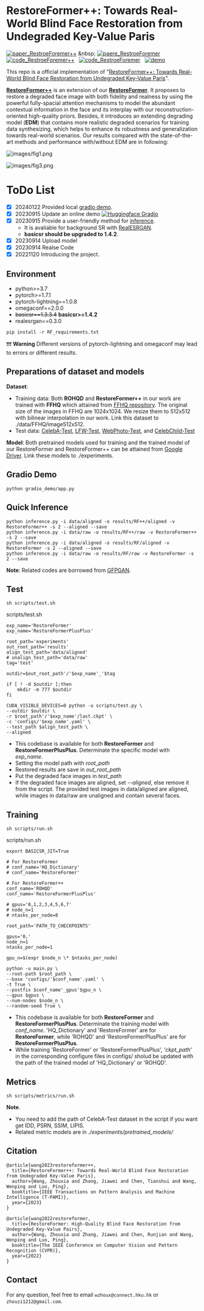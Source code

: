 # RestoreFormer++: Towards Real-World Blind Face Restoration from Undegraded Key-Value Paris

[![paper_RestroeForemer++](https://img.shields.io/badge/TPAMI-RestorFormer%2B%2B-green
)]([https://openaccess.thecvf.com/content/CVPR2022/papers/Wang_RestoreFormer_High-Quality_Blind_Face_Restoration_From_Undegraded_Key-Value_Pairs_CVPR_2022_paper.pdf](https://arxiv.org/pdf/2308.07228))
&nbsp; 
[![paere_RestroeForemer](https://img.shields.io/badge/CVPR22-RestorFormer-green)](https://openaccess.thecvf.com/content/CVPR2022/papers/Wang_RestoreFormer_High-Quality_Blind_Face_Restoration_From_Undegraded_Key-Value_Pairs_CVPR_2022_paper.pdf)
&nbsp;
[![code_RestroeForemer++](https://img.shields.io/badge/GitHub-RestoreFormer%2B%2B-red
)](https://github.com/wzhouxiff/RestoreFormerPlusPlus)
&nbsp; 
[![code_RestroeForemer](https://img.shields.io/badge/GitHub-RestoreFormer-red)](https://github.com/wzhouxiff/RestoreFormer)
&nbsp;
[![demo](https://img.shields.io/badge/Demo-Gradio-orange
)](https://huggingface.co/spaces/wzhouxiff/RestoreFormerPlusPlus)



This repo is a official implementation of "[RestoreFormer++: Towards Real-World Blind Face Restoration from Undegraded Key-Value Paris](https://arxiv.org/pdf/2308.07228.pdf)". 



[**RestoreFormer++**](https://arxiv.org/pdf/2308.07228.pdf) is an extension of our [**RestoreFormer**](https://openaccess.thecvf.com/content/CVPR2022/papers/Wang_RestoreFormer_High-Quality_Blind_Face_Restoration_From_Undegraded_Key-Value_Pairs_CVPR_2022_paper.pdf). It proposes to restore a degraded face image with both fidelity and realness by using the powerful fully-spacial attention mechanisms to model the abundant contextual information in the face and its interplay with our reconstruction-oriented high-quality priors. Besides, it introduces an extending degrading model (**EDM**) that contains more realistic degraded scenarios for training data synthesizing, which helps to enhance its robustness and generalization towards real-world scenarios. Our results compared with the state-of-the-art methods and performance with/without EDM are in following:

![images/fig1.png](images/fig1.png)

![images/fig3.png](images/fig3.png)

# ToDo List
- [x] 20240122 Provided local [gradio demo](#gradio_demo). 
- [x] 20230915 Update an online demo [![Huggingface Gradio](https://img.shields.io/badge/Demo-Gradio-orange)](https://huggingface.co/spaces/wzhouxiff/RestoreFormerPlusPlus)
- [x] 20230915 Provide a user-friendly method for [inference](#inference).
    - It is avaliable for background SR with [RealESRGAN](https://github.com/xinntao/Real-ESRGAN).
    - **basicsr should be upgraded to 1.4.2**.
- [x] 20230914 Upload model
- [x] 20230914 Realse Code
- [x] 20221120 Introducing the project.

## Environment

- python>=3.7
- pytorch>=1.7.1
- pytorch-lightning==1.0.8
- omegaconf==2.0.0
- ~~basicsr==1.3.3.4~~ **basicsr>=1.4.2**
- realesrgan==0.3.0

```
pip install -r RF_requirements.txt
```
    
❗❗❗ **Warning** Different versions of pytorch-lightning and omegaconf may lead to errors or different results.

## Preparations of dataset and models

**Dataset**: 
- Training data: Both **ROHQD** and **RestoreFormer++** in our work are trained with **FFHQ** which attained from [FFHQ repository](https://github.com/NVlabs/ffhq-dataset). The original size of the images in FFHQ are 1024x1024. We resize them to 512x512 with bilinear interpolation in our work. Link this dataset to ./data/FFHQ/image512x512.
- <a id="testset">Test data</a>: [CelebA-Test](https://pan.baidu.com/s/1iUvBBFMkjgPcWrhZlZY2og?pwd=test), [LFW-Test](http://vis-www.cs.umass.edu/lfw/#views), [WebPhoto-Test](https://xinntao.github.io/projects/gfpgan), and [CelebChild-Test](https://xinntao.github.io/projects/gfpgan)

**Model**: 
Both pretrained models used for training and the trained model of our RestoreFormer and RestoreFormer++ can be attained from [Google Driver](https://drive.google.com/drive/folders/1-WPxGJu8CK6SjprJSD4Mvm2zQH9J7xCU?usp=drive_link). Link these models to ./experiments.



<h2 id='gradio_demo'> Gradio Demo</h2>
    
    python gradio_demo/app.py

<!-- ## <a id="metrics">Metrics</a> -->
<h2 id="inference">Quick Inference</h2>

    python inference.py -i data/aligned -o results/RF++/aligned -v RestoreFormer++ -s 2 --aligned --save
    python inference.py -i data/raw -o results/RF++/raw -v RestoreFormer++ -s 2 --save
    python inference.py -i data/aligned -o results/RF/aligned -v RestoreFormer -s 2 --aligned --save
    python inference.py -i data/raw -o results/RF/raw -v RestoreFormer -s 2 --save

**Note**: Related codes are borrowed from [GFPGAN](https://github.com/TencentARC/GFPGAN). 

## Test
    sh scripts/test.sh

scripts/test.sh

    exp_name='RestoreFormer'
    exp_name='RestoreFormerPlusPlus'

    root_path='experiments'
    out_root_path='results'
    align_test_path='data/aligned'
    # unalign_test_path='data/raw'
    tag='test'

    outdir=$out_root_path'/'$exp_name'_'$tag

    if [ ! -d $outdir ];then
        mkdir -m 777 $outdir
    fi

    CUDA_VISIBLE_DEVICES=0 python -u scripts/test.py \
    --outdir $outdir \
    -r $root_path'/'$exp_name'/last.ckpt' \
    -c 'configs/'$exp_name'.yaml' \
    --test_path $align_test_path \
    --aligned


- This codebase is available for both **RestoreFormer** and **RestoreFormerPlusPlus**. Determinate the specific model with *exp_name*.
- Setting the model path with *root_path*
- Restored results are save in *out_root_path*
- Put the degraded face images in *test_path*
- If the degraded face images are aligned, set *--aligned*, else remove it from the script. The provided test images in data/aligned are aligned, while images in data/raw are unaligned and contain several faces.

## Training
    sh scripts/run.sh

scripts/run.sh

    export BASICSR_JIT=True

    # For RestoreFormer
    # conf_name='HQ_Dictionary'
    # conf_name='RestoreFormer'

    # For RestoreFormer++
    conf_name='ROHQD'
    conf_name='RestoreFormerPlusPlus'

    # gpus='0,1,2,3,4,5,6,7'
    # node_n=1
    # ntasks_per_node=8

    root_path='PATH_TO_CHECKPOINTS'

    gpus='0,'
    node_n=1
    ntasks_per_node=1

    gpu_n=$(expr $node_n \* $ntasks_per_node)

    python -u main.py \
    --root-path $root_path \
    --base 'configs/'$conf_name'.yaml' \
    -t True \
    --postfix $conf_name'_gpus'$gpu_n \
    --gpus $gpus \
    --num-nodes $node_n \
    --random-seed True \

- This codebase is available for both **RestoreFormer** and **RestoreFormerPlusPlus**. Determinate the training model with *conf_name*. 'HQ_Dictionary' and 'RestoreFormer' are for **RestoreFormer**, while 'ROHQD' and 'RestoreFormerPlusPlus' are for **RestoreFormerPlusPlus**.
- While training 'RestoreFormer' or 'RestoreFormerPlusPlus', *'ckpt_path'* in the corresponding configure files in configs/ sholud be updated with the path of the trained model of 'HQ_Dictionary' or 'ROHQD'.

<!-- ## <a id="metrics">Metrics</a> -->
## Metrics
    sh scripts/metrics/run.sh
    
**Note**. 
- You need to add the path of CelebA-Test dataset in the script if you want get IDD, PSRN, SSIM, LIPIS.
- Related metric models are in *./experiments/pretrained_models/*

## Citation
    @article{wang2023restoreformer++,
      title={RestoreFormer++: Towards Real-World Blind Face Restoration from Undegraded Key-Value Paris},
      author={Wang, Zhouxia and Zhang, Jiawei and Chen, Tianshui and Wang, Wenping and Luo, Ping},
      booktitle={IEEE Transactions on Pattern Analysis and Machine Intelligence (T-PAMI)},
      year={2023}
    }

    @article{wang2022restoreformer,
      title={RestoreFormer: High-Quality Blind Face Restoration from Undegraded Key-Value Pairs},
      author={Wang, Zhouxia and Zhang, Jiawei and Chen, Runjian and Wang, Wenping and Luo, Ping},
      booktitle={The IEEE Conference on Computer Vision and Pattern Recognition (CVPR)},
      year={2022}
    }

<!-- ## Acknowledgement
We thank everyone who makes their code and models available, especially [Taming Transformer](https://github.com/CompVis/taming-transformers), [basicsr](https://github.com/XPixelGroup/BasicSR), and [GFPGAN](https://github.com/TencentARC/GFPGAN). -->

## Contact
For any question, feel free to email `wzhoux@connect.hku.hk` or `zhouzi1212@gmail.com`.
